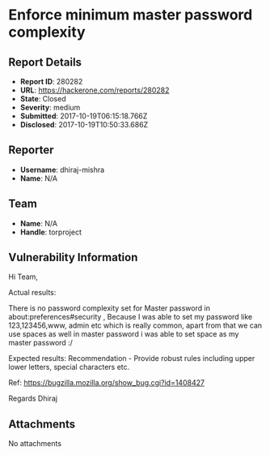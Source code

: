 # Enforce minimum master password complexity

## Report Details
- **Report ID**: 280282
- **URL**: https://hackerone.com/reports/280282
- **State**: Closed
- **Severity**: medium
- **Submitted**: 2017-10-19T06:15:18.766Z
- **Disclosed**: 2017-10-19T10:50:33.686Z

## Reporter
- **Username**: dhiraj-mishra
- **Name**: N/A

## Team
- **Name**: N/A
- **Handle**: torproject

## Vulnerability Information
Hi Team, 

Actual results:

There is no password complexity set for Master password in about:preferences#security , Because I was able to set my password like 123,123456,www, admin etc which is really common, apart from that we can use spaces as well in master password i was able to set space as my master password :/ 

Expected results:
Recommendation - Provide robust rules including upper lower letters, special characters etc.

Ref: https://bugzilla.mozilla.org/show_bug.cgi?id=1408427 

Regards
Dhiraj 



## Attachments
No attachments
